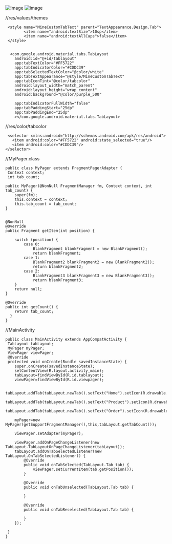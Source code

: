 ![image](https://user-images.githubusercontent.com/60017090/137490727-b4ac0596-f52f-44b5-938e-1c4dda5c2efd.png)
![image](https://user-images.githubusercontent.com/60017090/137615226-f6e0c07b-1ced-4c2b-9739-b463f5877c8c.png)



      
      
      
//res/values/themes      
       
     <style name="MineCustomTabText" parent="TextAppearance.Design.Tab">
            <item name="android:textSize">10sp</item>
            <item name="android:textAllCaps">false</item>
     </style>


      <com.google.android.material.tabs.TabLayout
        android:id="@+id/tablayout"
        app:tabTextColor="#FF5722"
        app:tabIndicatorColor="#CDDC39"
        app:tabSelectedTextColor="@color/white"
        app:tabTextAppearance="@style/MineCustomTabText"
        app:tabIconTint="@color/tabcolor"
        android:layout_width="match_parent"
        android:layout_height="wrap_content"
        android:background="@color/purple_500"
        
        app:tabIndicatorFullWidth="false"
        app:tabPaddingStart="25dp"
        app:tabPaddingEnd="25dp"
        ></com.google.android.material.tabs.TabLayout>
        
<!--    app:tabIndicator="@drawable/tab_indicator"-->
 
 
 //res/color/tabcolor
 
     <selector xmlns:android="http://schemas.android.com/apk/res/android">
       <item android:color="#FF5722" android:state_selected="true"/>
       <item android:color="#CDDC39"/>
    </selector>
    
    
    
    
 //MyPager.class
 
 
    public class MyPager extends FragmentPagerAdapter {
     Context context;
     int tab_count;

    public MyPager(@NonNull FragmentManager fm, Context context, int tab_count) {
        super(fm);
        this.context = context;
        this.tab_count = tab_count;
    }


    @NonNull
    @Override
    public Fragment getItem(int position) {

        switch (position) {
            case 0:
                BlankFragment blankFragment = new BlankFragment();
                return blankFragment;
            case 1:
                BlankFragment2 blankFragment2 = new BlankFragment2();
                return blankFragment2;
            case 2:
                BlankFragment3 blankFragment3 = new BlankFragment3();
                return blankFragment3;
        }
        return null;
    }

    @Override
    public int getCount() {
        return tab_count;
      }
    }
    
//MainActivity

    public class MainActivity extends AppCompatActivity {
     TabLayout tabLayout;
     MyPager myPager;
     ViewPager viewPager;
     @Override
     protected void onCreate(Bundle savedInstanceState) {
        super.onCreate(savedInstanceState);
        setContentView(R.layout.activity_main);
        tabLayout=findViewById(R.id.tablayout);
        viewPager=findViewById(R.id.viewpager);

        tabLayout.addTab(tabLayout.newTab().setText("Home").setIcon(R.drawable.ic_baseline_home_24));
        tabLayout.addTab(tabLayout.newTab().setText("Product").setIcon(R.drawable.ic_baseline_backup_24));
        tabLayout.addTab(tabLayout.newTab().setText("Order").setIcon(R.drawable.ic_baseline_favorite_border_24));

        myPager=new MyPager(getSupportFragmentManager(),this,tabLayout.getTabCount());

        viewPager.setAdapter(myPager);

        viewPager.addOnPageChangeListener(new TabLayout.TabLayoutOnPageChangeListener(tabLayout));
        tabLayout.addOnTabSelectedListener(new TabLayout.OnTabSelectedListener() {
            @Override
            public void onTabSelected(TabLayout.Tab tab) {
                viewPager.setCurrentItem(tab.getPosition());
            }

            @Override
            public void onTabUnselected(TabLayout.Tab tab) {

            }

            @Override
            public void onTabReselected(TabLayout.Tab tab) {

            }
        });

     }
    }


